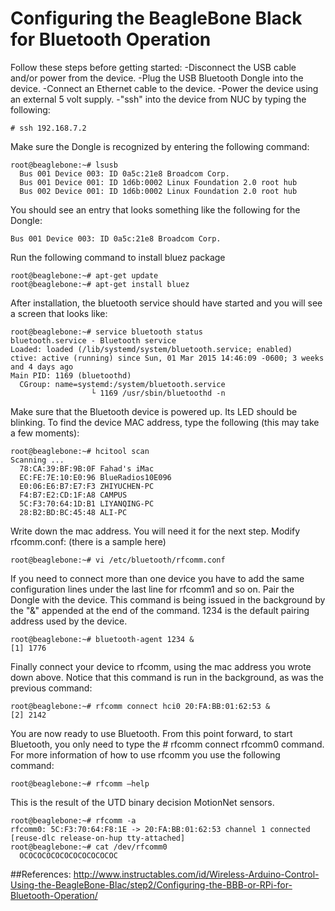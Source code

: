 # Configuring the BeagleBone Black for Bluetooth Operation

Follow these steps before getting started:
-Disconnect the USB cable and/or power from the device.
-Plug the USB Bluetooth Dongle into the device.
-Connect an Ethernet cable to the device.
-Power the device using an external 5 volt supply.
-"ssh" into the device from NUC by typing the following:

    # ssh 192.168.7.2

Make sure the Dongle is recognized by entering the following command:

    root@beaglebone:~# lsusb 
      Bus 001 Device 003: ID 0a5c:21e8 Broadcom Corp. 
      Bus 001 Device 001: ID 1d6b:0002 Linux Foundation 2.0 root hub 
      Bus 002 Device 001: ID 1d6b:0002 Linux Foundation 2.0 root hub

You should see an entry that looks something like the following for the Dongle:

    Bus 001 Device 003: ID 0a5c:21e8 Broadcom Corp.

Run the following command to install bluez package

    root@beaglebone:~# apt-get update
    root@beaglebone:~# apt-get install bluez

After installation, the bluetooth service should have started and you will see a screen that looks like:

    root@beaglebone:~# service bluetooth status 
    bluetooth.service - Bluetooth service 
    Loaded: loaded (/lib/systemd/system/bluetooth.service; enabled) 
    ctive: active (running) since Sun, 01 Mar 2015 14:46:09 -0600; 3 weeks and 4 days ago 
    Main PID: 1169 (bluetoothd) 
      CGroup: name=systemd:/system/bluetooth.service 
                      └ 1169 /usr/sbin/bluetoothd -n

Make sure that the Bluetooth device is powered up. Its LED should be blinking. To find the device MAC address, type the following (this may take a few moments):

    root@beaglebone:~# hcitool scan 
    Scanning ... 
      78:CA:39:BF:9B:0F	Fahad's iMac 
      EC:FE:7E:10:E0:96	BlueRadios10E096 
      E0:06:E6:B7:E7:F3	ZHIYUCHEN-PC 
      F4:B7:E2:CD:1F:A8	CAMPUS 
      5C:F3:70:64:1D:B1	LIYANQING-PC 
      28:B2:BD:BC:45:48	ALI-PC 

Write down the mac address. You will need it for the next step.
Modify rfcomm.conf: (there is a sample here)

    root@beaglebone:~# vi /etc/bluetooth/rfcomm.conf

If you need to connect more than one device you have to add the same configuration lines under the last line for rfcomm1 and so on.
Pair the Dongle with the device. This command is being issued in the background by the "&" appended at the end of the command. 1234 is the default pairing address used by the device.

    root@beaglebone:~# bluetooth-agent 1234 & 
    [1] 1776 

Finally connect your device to rfcomm, using the mac address you wrote down above. Notice that this command is run in the background, as was the previous command:

    root@beaglebone:~# rfcomm connect hci0 20:FA:BB:01:62:53 & 
    [2] 2142

You are now ready to use Bluetooth. 
From this point forward, to start Bluetooth, you only need to type the # rfcomm connect rfcomm0 command.
For more information of how to use rfcomm you use the following command:

    root@beaglebone:~# rfcomm –help

This is the result of the UTD binary decision MotionNet sensors.

    root@beaglebone:~# rfcomm -a 
    rfcomm0: 5C:F3:70:64:F8:1E -> 20:FA:BB:01:62:53 channel 1 connected [reuse-dlc release-on-hup tty-attached]  
    root@beaglebone:~# cat /dev/rfcomm0 
      OCOCOCOCOCOCOCOCOCOCOC 

##References:
http://www.instructables.com/id/Wireless-Arduino-Control-Using-the-BeagleBone-Blac/step2/Configuring-the-BBB-or-RPi-for-Bluetooth-Operation/ 
